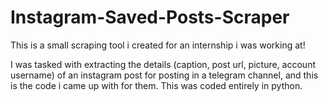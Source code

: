 # Instagram-Saved-Posts-Scraper

This is a small scraping tool i created for an internship i was working at!

I was tasked with extracting the details (caption, post url, picture, account username) of an instagram post for posting in a telegram channel, and this is the code i came up with for them. This was coded entirely in python.
